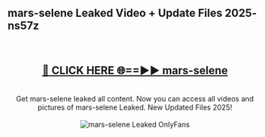 <h2>mars-selene Leaked Video + Update Files 2025- ns57z</h2>
<br>
<div align="center">
<h2><a href="https://libra.edu.pl?mars-selene" rel="nofollow">🔴 CLICK HERE 🌐==►► mars-selene</a></h2>
<br>
Get mars-selene leaked all content. Now you can access all videos and pictures of mars-selene Leaked. New Updated Files 2025!
<br>
<br>
<a href="https://libra.edu.pl?mars-selene" rel="nofollow" data-target="animated-image.originalLink"><img src="https://i.ibb.co.com/WyWwxjT/player-gif2.gif" alt="mars-selene Leaked OnlyFans" style="max-width: 100%; display: inline-block;" data-target="animated-image.originalImage"></a>
</div>
<br>